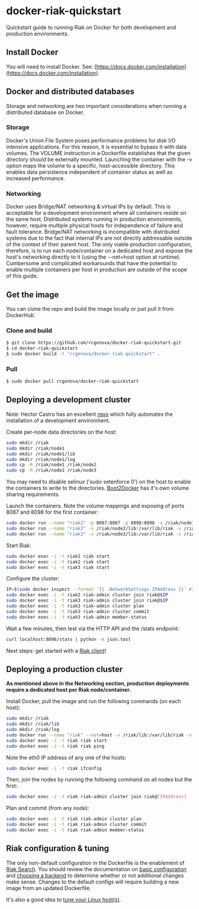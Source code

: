 # docker-riak-quickstart

Quickstart guide to running Riak on Docker for both development and production environments.

## Install Docker

You will need to install Docker. See: [https://docs.docker.com/installation](https://docs.docker.com/installation).

## Docker and distributed databases

Storage and networking are two important considerations when running a distributed database on Docker.

### Storage

Docker's Union File System poses performance problems for disk I/O intensive applications. For this reason, it is essential to bypass it with data volumes. The VOLUME instruction in a Dockerfile establishes that the given directory should be externally mounted. Launching the container with the -v option maps the volume to a specific, host-accessible directory. This enables data persistence independent of container status as well as increased performance.

### Networking

Docker uses Bridge/NAT networking & virtual IPs by default. This is acceptable for a development environment where all containers reside on the same host. Distributed systems running in production environments, however, require multiple physical hosts for independence of failure and fault tolerance. Bridge/NAT networking is incompatible with distributed systems due to the fact that internal IPs are not directly addressable outside of the context of their parent host. The only viable production configuration, therefore, is to run each node/container on a dedicated host and expose the host's networking directly to it (using the --net=host option at runtime). Cumbersome and complicated workarounds that have the potential to enable multiple containers per host in production are outside of the scope of this guide.

## Get the image

You can clone the repo and build the image locally or just pull it from DockerHub.

### Clone and build

```bash
$ git clone https://github.com/rcgenova/docker-riak-quickstart.git
$ cd docker-riak-quickstart
$ sudo docker build -t "rcgenova/docker-riak-quickstart" .
```

### Pull

```bash
$ sudo docker pull rcgenova/docker-riak-quickstart
```

## Deploying a development cluster

Note: Hector Castro has an excellent [repo](https://github.com/hectcastro/docker-riak) which fully automates the installation of a development environment.

Create per-node data directories on the host:

```bash
sudo mkdir /riak
sudo mkdir /riak/node1
sudo mkdir /riak/node1/lib
sudo mkdir /riak/node1/log
sudo cp -R /riak/node1 /riak/node2
sudo cp -R /riak/node1 /riak/node3
```

You may need to disable selinux ('sudo setenforce 0') on the host to enable the containers to write to the directories. [Boot2Docker](https://github.com/boot2docker/boot2docker) has it's own volume sharing requirements.  

Launch the containers. Note the volume mappings and exposing of ports 8087 and 8098 for the first container:

```bash
sudo docker run --name "riak1" -p 8087:8087 -p 8098:8098 -v /riak/node1/lib:/var/lib/riak -v /riak/node1/log:/var/log/riak -d rcgenova/docker-riak-quickstart
sudo docker run --name "riak2" -v /riak/node2/lib:/var/lib/riak -v /riak/node2/log:/var/log/riak -d rcgenova/docker-riak-quickstart
sudo docker run --name "riak3" -v /riak/node3/lib:/var/lib/riak -v /riak/node3/log:/var/log/riak -d rcgenova/docker-riak-quickstart
```

Start Riak:

```bash
sudo docker exec -i -t riak1 riak start
sudo docker exec -i -t riak2 riak start
sudo docker exec -i -t riak3 riak start
```

Configure the cluster:

```bash
IP=$(sudo docker inspect --format '{{ .NetworkSettings.IPAddress }}' riak1)
sudo docker exec -i -t riak2 riak-admin cluster join riak@$IP
sudo docker exec -i -t riak3 riak-admin cluster join riak@$IP
sudo docker exec -i -t riak3 riak-admin cluster plan
sudo docker exec -i -t riak3 riak-admin cluster commit
sudo docker exec -i -t riak3 riak-admin member-status
```

Wait a few minutes, then test via the HTTP API and the /stats endpoint:

```bash
curl localhost:8098/stats | python -m json.tool
```

Next steps: get started with a [Riak client](http://docs.basho.com/riak/latest/dev/taste-of-riak)!

## Deploying a production cluster

<b>As mentioned above in the Networking section, production deployments require a dedicated host per Riak node/container.</b>  

Install Docker, pull the image and run the following commands (on each host):

```bash
sudo mkdir /riak
sudo mkdir /riak/lib
sudo mkdir /riak/log
sudo docker run --name "riak" --net=host -v /riak/lib:/var/lib/riak -v /riak/log:/var/log/riak -d rcgenova/docker-riak-quickstart
sudo docker exec -i -t riak riak start
sudo docker exec -i -t riak riak ping
```

Note the eth0 IP address of any one of the hosts:

```bash
sudo docker exec -i -t riak ifconfig
```

Then, join the nodes by running the following command on all nodes but the first:

```bash
sudo docker exec -i -t riak riak-admin cluster join riak@[IPAddress]
```

Plan and commit (from any node):

```bash
sudo docker exec -i -t riak riak-admin cluster plan
sudo docker exec -i -t riak riak-admin cluster commit
sudo docker exec -i -t riak riak-admin member-status
```

## Riak configuration & tuning

The only non-default configuration in the Dockerfile is the enablement of [Riak Search](http://docs.basho.com/riak/latest/dev/using/search). You should review the documentation on [basic configuration](http://docs.basho.com/riak/latest/ops/building/configuration) and [choosing a backend](http://docs.basho.com/riak/latest/ops/building/planning/backends) to determine whether or not additional changes make sense. Changes to the default configs will require building a new image from an updated Dockerfile.  

It's also a good idea to [tune your Linux host(s)](http://docs.basho.com/riak/latest/ops/tuning/linux).
